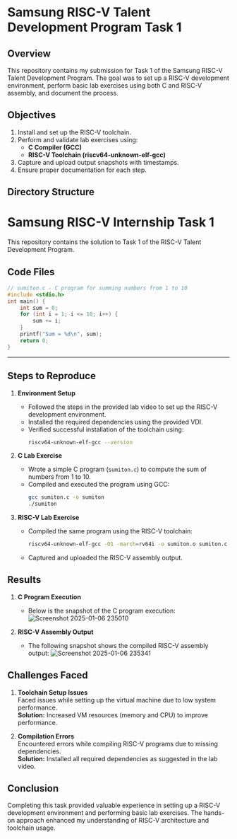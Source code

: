 # Samsung RISC-V Talent Development Program Task 1

## Overview
This repository contains my submission for Task 1 of the Samsung RISC-V Talent Development Program.
The goal was to set up a RISC-V development environment, perform basic lab exercises using both C and 
RISC-V assembly, and document the process.

## Objectives
1. Install and set up the RISC-V toolchain.
2. Perform and validate lab exercises using:
   - **C Compiler (GCC)**
   - **RISC-V Toolchain (riscv64-unknown-elf-gcc)**
3. Capture and upload output snapshots with timestamps.
4. Ensure proper documentation for each step.
   


## Directory Structure
# Samsung RISC-V Internship Task 1

This repository contains the solution to Task 1 of the RISC-V Talent Development Program.

## Code Files

```c
// sumiton.c - C program for summing numbers from 1 to 10
#include <stdio.h>
int main() {
    int sum = 0;
    for (int i = 1; i <= 10; i++) {
        sum += i;
    }
    printf("Sum = %d\n", sum);
    return 0;
}
 ``` 



---
## Steps to Reproduce
1. **Environment Setup**
   - Followed the steps in the provided lab video to set up the RISC-V development environment.
   - Installed the required dependencies using the provided VDI.
   - Verified successful installation of the toolchain using:
     ```bash
     riscv64-unknown-elf-gcc --version
     ```

2. **C Lab Exercise**
   - Wrote a simple C program (`sumiton.c`) to compute the sum of numbers from 1 to 10.
   - Compiled and executed the program using GCC:
     ```bash
     gcc sumiton.c -o sumiton
     ./sumiton
     ```

3. **RISC-V Lab Exercise**
   - Compiled the same program using the RISC-V toolchain:
     ```bash
     riscv64-unknown-elf-gcc -O1 -march=rv64i -o sumiton.o sumiton.c
     ```
   - Captured and uploaded the RISC-V assembly output.

## Results
1. **C Program Execution**
   - Below is the snapshot of the C program execution:
![Screenshot 2025-01-06 235010](https://github.com/user-attachments/assets/f44e915b-a3c0-40f6-b81b-11a04904f2f8)

    

2. **RISC-V Assembly Output**
   - The following snapshot shows the compiled RISC-V assembly output:
 ![Screenshot 2025-01-06 235341](https://github.com/user-attachments/assets/0f0a7557-7444-41a9-9b76-2524774ffd38)


## Challenges Faced
1. **Toolchain Setup Issues**  
   Faced issues while setting up the virtual machine due to low system performance.  
   **Solution:** Increased VM resources (memory and CPU) to improve performance.

2. **Compilation Errors**  
   Encountered errors while compiling RISC-V programs due to missing dependencies.  
   **Solution:** Installed all required dependencies as suggested in the lab video.

## Conclusion
Completing this task provided valuable experience in setting up a RISC-V development environment 
and performing basic lab exercises. The hands-on approach enhanced my understanding of RISC-V architecture and toolchain usage.
